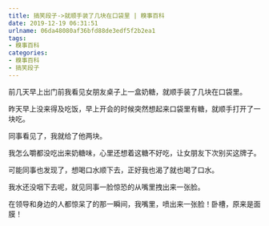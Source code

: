 ```yaml
---
title: 搞笑段子->就顺手装了几块在口袋里 | 糗事百科
date: 2019-12-19 06:31:51
urlname: 06da48080af36bfd88de3edf5f2b2ea1
tags: 
- 糗事百科
categories:
- 糗事百科
- 搞笑段子
---
```

前几天早上出门前我看见女朋友桌子上一盒奶糖，就顺手装了几块在口袋里。

昨天早上没来得及吃饭，早上开会的时候突然想起来口袋里有糖，就顺手打开了一块吃。

同事看见了，我就给了他两块。

我怎么嚼都没吃出来奶糖味，心里还想着这糖不好吃，让女朋友下次别买这牌子。

可能同事也发现了，想喝口水顺下去，正好我也渴了就也喝了口水。

我水还没咽下去呢，就见同事一脸惊恐的从嘴里拽出来一张脸。

在领导和身边的人都惊呆了的那一瞬间，我嘴里，喷出来一张脸！卧槽，原来是面膜！


